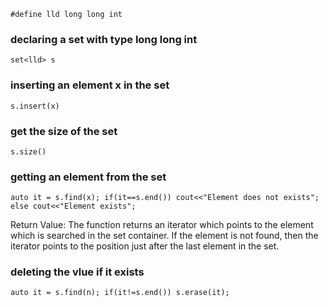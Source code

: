 `#define lld long long int`

###  declaring a set with type long long int

`set<lld> s`

### inserting an element x in the set 

`s.insert(x)`

### get the size of the set

`s.size()`

### getting an element from the set

`auto it = s.find(x);
if(it==s.end()) cout<<"Element does not exists";
else cout<<"Element exists";`

Return Value: The function returns an iterator which points to the element which is searched in the set container. If the element is not found, then the iterator points to the position just after the last element in the set.


### deleting  the vlue if it exists

`auto it = s.find(n);
 if(it!=s.end()) s.erase(it);`

